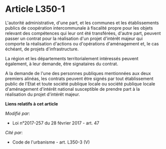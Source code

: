 # Article L350-1

L'autorité administrative, d'une part, et les communes et les établissements publics de coopération intercommunale à
fiscalité propre pour les objets relevant des compétences qui leur ont été transférées, d'autre part, peuvent passer un
contrat pour la réalisation d'un projet d'intérêt majeur qui comporte la réalisation d'actions ou d'opérations d'aménagement
et, le cas échéant, de projets d'infrastructure.

La région et les départements territorialement intéressés peuvent également, à leur demande, être signataires du contrat.

A la demande de l'une des personnes publiques mentionnées aux deux premiers alinéas, les contrats peuvent être signés par
tout établissement public de l'Etat et toute société publique locale ou société publique locale d'aménagement d'intérêt
national susceptible de prendre part à la réalisation du projet d'intérêt majeur.

**Liens relatifs à cet article**

_Modifié par_:

  - Loi n°2017-257 du 28 février 2017 - art. 47

_Cité par_:

  - Code de l'urbanisme - art. L350-3 (V)
